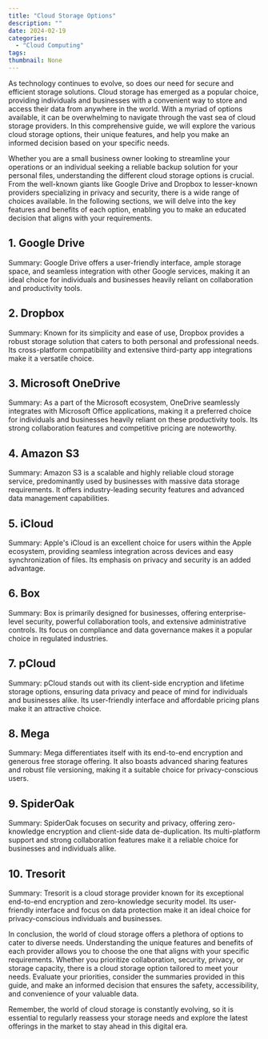 ```yaml
---
title: "Cloud Storage Options"
description: ""
date: 2024-02-19
categories:
  - "Cloud Computing"
tags:
thumbnail: None
---
```


<p>As technology continues to evolve, so does our need for secure and efficient storage solutions. Cloud storage has emerged as a popular choice, providing individuals and businesses with a convenient way to store and access their data from anywhere in the world. With a myriad of options available, it can be overwhelming to navigate through the vast sea of cloud storage providers. In this comprehensive guide, we will explore the various cloud storage options, their unique features, and help you make an informed decision based on your specific needs.</p>

<p>Whether you are a small business owner looking to streamline your operations or an individual seeking a reliable backup solution for your personal files, understanding the different cloud storage options is crucial. From the well-known giants like Google Drive and Dropbox to lesser-known providers specializing in privacy and security, there is a wide range of choices available. In the following sections, we will delve into the key features and benefits of each option, enabling you to make an educated decision that aligns with your requirements.</p>

<h2>1. Google Drive</h2>
<p>Summary: Google Drive offers a user-friendly interface, ample storage space, and seamless integration with other Google services, making it an ideal choice for individuals and businesses heavily reliant on collaboration and productivity tools.</p>

<h2>2. Dropbox</h2>
<p>Summary: Known for its simplicity and ease of use, Dropbox provides a robust storage solution that caters to both personal and professional needs. Its cross-platform compatibility and extensive third-party app integrations make it a versatile choice.</p>

<h2>3. Microsoft OneDrive</h2>
<p>Summary: As a part of the Microsoft ecosystem, OneDrive seamlessly integrates with Microsoft Office applications, making it a preferred choice for individuals and businesses heavily reliant on these productivity tools. Its strong collaboration features and competitive pricing are noteworthy.</p>

<h2>4. Amazon S3</h2>
<p>Summary: Amazon S3 is a scalable and highly reliable cloud storage service, predominantly used by businesses with massive data storage requirements. It offers industry-leading security features and advanced data management capabilities.</p>

<h2>5. iCloud</h2>
<p>Summary: Apple's iCloud is an excellent choice for users within the Apple ecosystem, providing seamless integration across devices and easy synchronization of files. Its emphasis on privacy and security is an added advantage.</p>

<h2>6. Box</h2>
<p>Summary: Box is primarily designed for businesses, offering enterprise-level security, powerful collaboration tools, and extensive administrative controls. Its focus on compliance and data governance makes it a popular choice in regulated industries.</p>

<h2>7. pCloud</h2>
<p>Summary: pCloud stands out with its client-side encryption and lifetime storage options, ensuring data privacy and peace of mind for individuals and businesses alike. Its user-friendly interface and affordable pricing plans make it an attractive choice.</p>

<h2>8. Mega</h2>
<p>Summary: Mega differentiates itself with its end-to-end encryption and generous free storage offering. It also boasts advanced sharing features and robust file versioning, making it a suitable choice for privacy-conscious users.</p>

<h2>9. SpiderOak</h2>
<p>Summary: SpiderOak focuses on security and privacy, offering zero-knowledge encryption and client-side data de-duplication. Its multi-platform support and strong collaboration features make it a reliable choice for businesses and individuals alike.</p>

<h2>10. Tresorit</h2>
<p>Summary: Tresorit is a cloud storage provider known for its exceptional end-to-end encryption and zero-knowledge security model. Its user-friendly interface and focus on data protection make it an ideal choice for privacy-conscious individuals and businesses.</p>

<p>In conclusion, the world of cloud storage offers a plethora of options to cater to diverse needs. Understanding the unique features and benefits of each provider allows you to choose the one that aligns with your specific requirements. Whether you prioritize collaboration, security, privacy, or storage capacity, there is a cloud storage option tailored to meet your needs. Evaluate your priorities, consider the summaries provided in this guide, and make an informed decision that ensures the safety, accessibility, and convenience of your valuable data.</p>

<p>Remember, the world of cloud storage is constantly evolving, so it is essential to regularly reassess your storage needs and explore the latest offerings in the market to stay ahead in this digital era.</p>